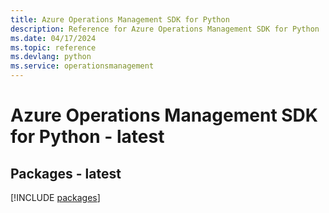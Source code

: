 ```yaml
---
title: Azure Operations Management SDK for Python
description: Reference for Azure Operations Management SDK for Python
ms.date: 04/17/2024
ms.topic: reference
ms.devlang: python
ms.service: operationsmanagement
---
```

# Azure Operations Management SDK for Python - latest
## Packages - latest
[!INCLUDE [packages](operations-management-index.md)]
